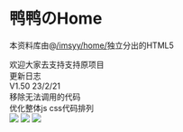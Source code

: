 # 鸭鸭のHome
本资料库由@[/imsyy/home/](https://github.com/imsyy/home)独立分出的HTML5
<div>欢迎大家去支持支持原项目
  </div>
更新日志
<div>V1.50 23/2/21</div>
<div>移除无法调用的代码</div>
<div>优化整体js css代码排列</div>
<a title="SSL" target="_blank" href="https://myssl.com/seal/detail?domain=qmq.moe"><img src="https://img.shields.io/badge/MySSL-安全认证-brightgreen"></a>&nbsp;<a title="CDN" target="_blank" href="https://cdnjs.com/"><img src="https://img.shields.io/badge/CDN-Cloudflare-blue"></a>&nbsp;<a title="Copyright" target="_blank" href="https://qmq.moe/"><img src="https://img.shields.io/badge/Copyright%20%C2%A9%202023--2023-%E9%B8%AD%E9%B8%AD-red"></a>
